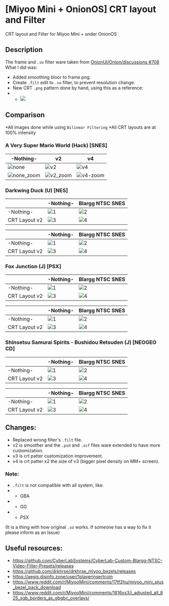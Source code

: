 # [Miyoo Mini + OnionOS] CRT layout and Filter
CRT layout and Filter for Miyoo Mini + under OnionOS

## Description
The frame and `.so` filter ware taken from [OnionUI/Onion/discussions #708](https://github.com/OnionUI/Onion/discussions/708)
What I did was:
- Added smoothing bloor to frame png.
- Create `.filt` edit to `.so` filter, to prevent resolution change.
- New CRT `.png` pattern done by hand, using this as a reference:
- - ![](.misc/CRT_screen_closeup-refrence.png)

## Comparison
*All images done while using `Bilinear Filtering`
*All CRT layouts are at 100% intensity

### A Very Super Mario World (Hack) [SNES]
-Nothing-|v2|v4
---|---|---
![none](.misc/A%20Very%20Super%20Mario%20World.png)|![v2](.misc/A%20Very%20Super%20Mario%20World_001.png)|![v4](.misc/A%20Very%20Super%20Mario%20World_002.png)
![none_zoom](.misc/A%20Very%20Super%20Mario%20World_zoom.png)|![v2_zoom](.misc/A%20Very%20Super%20Mario%20World_001_zoom.png)|![v4-zoom](.misc/A%20Very%20Super%20Mario%20World_002_zoom.png)

### Darkwing Duck (U) [NES]
 |-Nothing-|Blargg NTSC SNES
:--|---|---
-Nothing-|![1](.misc/Darkwing%20Duck%20(U)%20[!].png)|![2](.misc/Darkwing%20Duck%20(U)%20[!]_NTSC.png)
CRT Layout v2|![3](.misc/Darkwing%20Duck%20(U)%20[!]_CRT.png)|![4](.misc/Darkwing%20Duck%20(U)%20[!]_CRT+NTSC.png)

 |-Nothing-|Blargg NTSC SNES
:--|---|---
-Nothing-|![1](.misc/Darkwing%20Duck%20(U)%20[!]_zoom.png)|![2](.misc/Darkwing%20Duck%20(U)%20[!]_NTSC_zoom.png)
CRT Layout v2|![3](.misc/Darkwing%20Duck%20(U)%20[!]_CRT_zoom.png)|![4](.misc/Darkwing%20Duck%20(U)%20[!]_CRT+NTSC_zoom.png)

### Fox Junction (J) [PSX]
 |-Nothing-|Blargg NTSC SNES
:--|---|---
-Nothing-|![1](.misc/Fox%20Junction%20(Japan).png)|![2](.misc/Fox%20Junction%20(Japan)_NTSC.png)
CRT Layout v2|![3](.misc/Fox%20Junction%20(Japan)_CRT.png)|![4](.misc/Fox%20Junction%20(Japan)_CRT+NTSC.png)

 |-Nothing-|Blargg NTSC SNES
:--|---|---
-Nothing-|![1](.misc/Fox%20Junction%20(Japan)_zoom.png)|![2](.misc/Fox%20Junction%20(Japan)_NTSC_zoom.png)
CRT Layout v2|![3](.misc/Fox%20Junction%20(Japan)_CRT_zoom.png)|![4](.misc/Fox%20Junction%20(Japan)_CRT+NTSC_zoom.png)

### Shinsetsu Samurai Spirits - Bushidou Retsuden (J) [NEOGEO CD]
 |-Nothing-|Blargg NTSC SNES
:--|---|---
-Nothing-|![1](.misc/Shinsetsu%20Samurai%20Spirits%20-%20Bushidou%20Retsuden%20(J).png)|![2](.misc/Shinsetsu%20Samurai%20Spirits%20-%20Bushidou%20Retsuden%20(J)_NTSC.png)
CRT Layout v2|![3](.misc/Shinsetsu%20Samurai%20Spirits%20-%20Bushidou%20Retsuden%20(J)_CRT.png)|![4](.misc/Shinsetsu%20Samurai%20Spirits%20-%20Bushidou%20Retsuden%20(J)_CRT+NTSC.png)

 |-Nothing-|Blargg NTSC SNES
:--|---|---
-Nothing-|![1](.misc/Shinsetsu%20Samurai%20Spirits%20-%20Bushidou%20Retsuden%20(J)_zoom.png)|![2](.misc/Shinsetsu%20Samurai%20Spirits%20-%20Bushidou%20Retsuden%20(J)_NTSC_zoom.png)
CRT Layout v2|![3](.misc/Shinsetsu%20Samurai%20Spirits%20-%20Bushidou%20Retsuden%20(J)_CRT_zoom.png)|![4](.misc/Shinsetsu%20Samurai%20Spirits%20-%20Bushidou%20Retsuden%20(J)_CRT+NTSC_zoom.png)

## Changes:
- Replaced wrong filter's `.filt` file.
- v2 is smoother and the `.psd` and `.xcf` files ware extended to have more customization.
- v3 is crt patter customization improvement.
- v4 is crt patter x2 the size of v3 (bigger pixel density on MM+ screen).

### Note:
- `.filt` is not compatible with all system, like:
- - GBA
- - GG
- - PSX

(It is a thing with how original `.so` works. If someone has a way to fix it please inform as an Issue)

## Useful resources:
- https://github.com/CyberLabSystems/CyberLab-Custom-Blargg-NTSC-Video-Filter-Presets/releases
- https://github.com/drkhrse/drkhrse_miyoo_bezels/releases
- https://aegis.disinfo.zone/user/1playerinsertcoin
- https://www.reddit.com/r/MiyooMini/comments/17tf2hu/miyoo_mini_plus_bezel_pack_download
- https://www.reddit.com/r/MiyooMini/comments/1616xs3/i_adjusted_all_825_sgb_borders_as_gbgbc_overlays/
